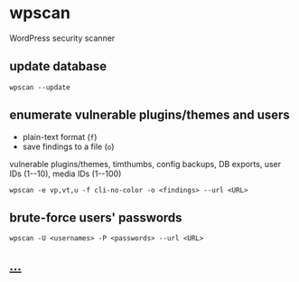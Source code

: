 # wpscan

WordPress security scanner

## update database

```
wpscan --update
```

## enumerate vulnerable plugins/themes and users

* plain-text format (`f`) 
* save findings to a file (`o`)

vulnerable plugins/themes, timthumbs, config backups, DB exports, user IDs (1--10), media IDs (1--100)

```
wpscan -e vp,vt,u -f cli-no-color -o <findings> --url <URL>
```

## brute-force users' passwords

```
wpscan -U <usernames> -P <passwords> --url <URL>
```

## [...](https://wpscan.org/#usage)

